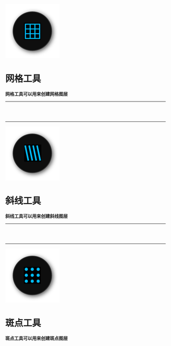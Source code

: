 ﻿![Image](Images/Tools_PatternGridTool.png)
# **网格工具**
**网格工具可以用来创建网格图层**


---

<br/>
<br/> 

---


![Image](Images/Tools_PatternDiagonalTool.png)
# **斜线工具**
**斜线工具可以用来创建斜线图层**


---

<br/>
<br/> 

---


![Image](Images/Tools_PatternSpottedTool.png)
# **斑点工具**
**斑点工具可以用来创建斑点图层**